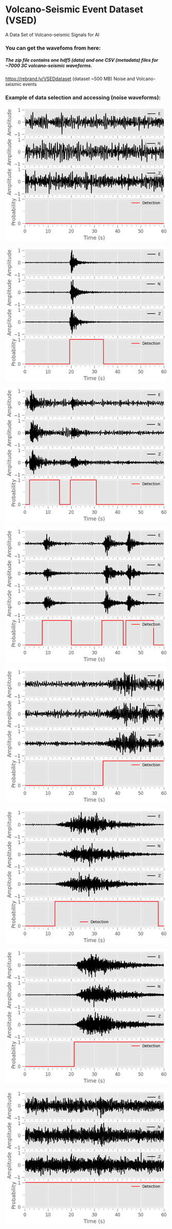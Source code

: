 # Volcano-Seismic Event Dataset (VSED)
A Data Set of Volcano-seismic Signals for AI


### You can get the wavefoms from here: 

##### The zip file contains one hdf5 (data) and one CSV (metadata) files for ~7000 3C volcano-seismic waveforms.

https://rebrand.ly/VSEDdataset  (dataset ~500 MB) Noise and Volcano-seismic events



### Example of data selection and accessing (noise waveforms):


![event](./imgs/BOR.PF_20140609184928_NO.png)

![event](./imgs/BOR.PF_20140616194954_VC.png)

![event](./imgs/BOR.PF_20150517024700_VC.png)

![event](./imgs/BOR.PF_20190729050832_VC.png)

![event](./imgs/BOR.PF_20190722112641_VC.png)

![event](./imgs/BOR.PF_20190917193836_VC.png)

![event](./imgs/BOR.PF_20190114102311_VC.png)

![event](./imgs/BOR.PF_20150920115423_VC.png)

